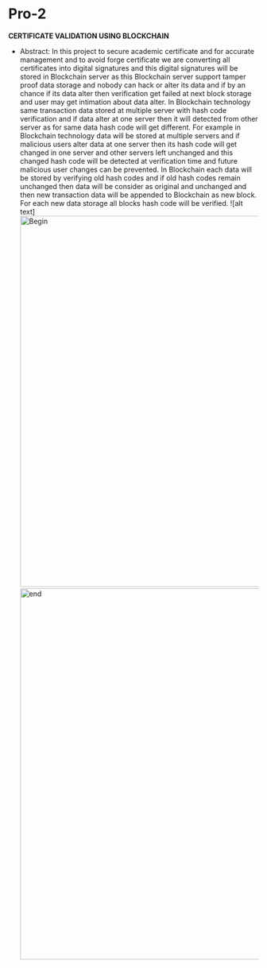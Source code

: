 # Pro-2
**CERTIFICATE VALIDATION USING BLOCKCHAIN**
* Abstract: In this project to secure academic certificate and for accurate management and to avoid
forge certificate we are converting all certificates into digital signatures and this digital
signatures will be stored in Blockchain server as this Blockchain server support tamper proof
data storage and nobody can hack or alter its data and if by an chance if its data alter then
verification get failed at next block storage and user may get intimation about data alter.
In Blockchain technology same transaction data stored at multiple server with hash code
verification and if data alter at one server then it will detected from other server as for same data
hash code will get different. For example in Blockchain technology data will be stored at
multiple servers and if malicious users alter data at one server then its hash code will get changed
in one server and other servers left unchanged and this changed hash code will be detected at
verification time and future malicious user changes can be prevented.
In Blockchain each data will be stored by verifying old hash codes and if old hash codes
remain unchanged then data will be consider as original and unchanged and then new transaction
data will be appended to Blockchain as new block. For each new data storage all blocks hash
code will be verified.
	![alt text]<img width="747" alt="Begin" src="https://github.com/Supriyabeeram206/Pro-2/assets/165930778/c69dd2d2-6cde-4d07-a130-7d42bdbc639f">
  <img width="747" alt="end" src="https://github.com/Supriyabeeram206/Pro-2/assets/165930778/77c85c83-6f03-4fba-addd-3f2b81a6e3f8">
